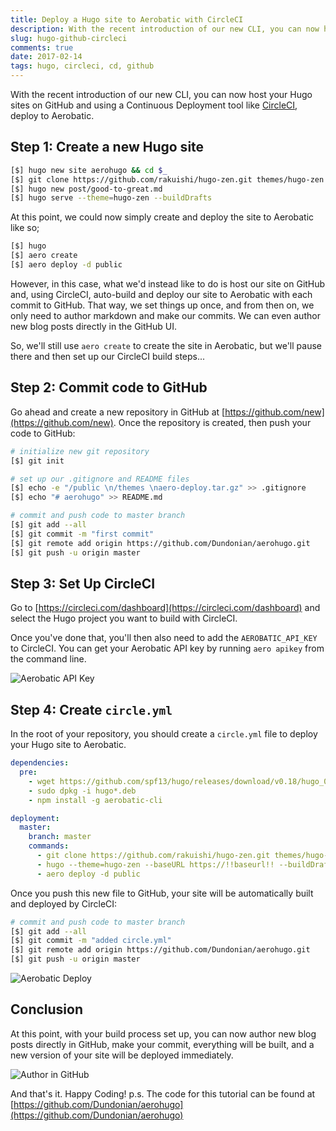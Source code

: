 ```yaml
---
title: Deploy a Hugo site to Aerobatic with CircleCI
description: With the recent introduction of our new CLI, you can now host your Hugo sites on GitHub and using a Continuous Deployment tool like CircleCI, deploy to Aerobatic.
slug: hugo-github-circleci
comments: true
date: 2017-02-14
tags: hugo, circleci, cd, github
---
```


With the recent introduction of our new CLI, you can now host your Hugo sites on GitHub and using a Continuous Deployment tool like [CircleCI](https://circleci.com), deploy to Aerobatic.

## Step 1: Create a new Hugo site

~~~bash
[$] hugo new site aerohugo && cd $_
[$] git clone https://github.com/rakuishi/hugo-zen.git themes/hugo-zen
[$] hugo new post/good-to-great.md
[$] hugo serve --theme=hugo-zen --buildDrafts
~~~

At this point, we could now simply create and deploy the site to Aerobatic like so;

~~~bash
[$] hugo
[$] aero create
[$] aero deploy -d public
~~~

However, in this case, what we'd instead like to do is host our site on GitHub and, using CircleCI, auto-build and deploy our site to Aerobatic with each commit to GitHub. That way, we set things up once, and from then on, we only need to author markdown and make our commits. We can even author new blog posts directly in the GitHub UI.

So, we'll still use `aero create` to create the site in Aerobatic, but we'll pause there and then set up our CircleCI build steps...

## Step 2: Commit code to GitHub

Go ahead and create a new repository in GitHub at [https://github.com/new](https://github.com/new). Once the repository is created, then push your code to GitHub:

~~~bash
# initialize new git repository
[$] git init

# set up our .gitignore and README files
[$] echo -e "/public \n/themes \naero-deploy.tar.gz" >> .gitignore
[$] echo "# aerohugo" >> README.md

# commit and push code to master branch
[$] git add --all
[$] git commit -m "first commit"
[$] git remote add origin https://github.com/Dundonian/aerohugo.git
[$] git push -u origin master
~~~

## Step 3: Set Up CircleCI

Go to [https://circleci.com/dashboard](https://circleci.com/dashboard) and select the Hugo project you want to build with CircleCI.

Once you've done that, you'll then also need to add the `AEROBATIC_API_KEY` to CircleCI. You can get your Aerobatic API key by running `aero apikey` from the command line.

<img class="screenshot" src="/img/circle-ci-env-var.png" alt="Aerobatic API Key">

## Step 4: Create `circle.yml`

In the root of your repository, you should create a `circle.yml` file to deploy your Hugo site to Aerobatic.


~~~yaml
dependencies:
  pre:
    - wget https://github.com/spf13/hugo/releases/download/v0.18/hugo_0.18-64bit.deb
    - sudo dpkg -i hugo*.deb
    - npm install -g aerobatic-cli

deployment:
  master:
    branch: master
    commands:
      - git clone https://github.com/rakuishi/hugo-zen.git themes/hugo-zen
      - hugo --theme=hugo-zen --baseURL https://!!baseurl!! --buildDrafts
      - aero deploy -d public
~~~

Once you push this new file to GitHub, your site will be automatically built and deployed by CircleCI:

~~~bash
# commit and push code to master branch
[$] git add --all
[$] git commit -m "added circle.yml"
[$] git remote add origin https://github.com/Dundonian/aerohugo.git
[$] git push -u origin master
~~~

<img class="screenshot" src="/img/aero-deploy.png" alt="Aerobatic Deploy">

## Conclusion

At this point, with your build process set up, you can now author new blog posts directly in GitHub, make your commit, everything will be built, and a new version of your site will be deployed immediately.

<img class="screenshot" src="/img/author-gh.png" alt="Author in GitHub">

And that's it. Happy Coding! p.s. The code for this tutorial can be found at [https://github.com/Dundonian/aerohugo](https://github.com/Dundonian/aerohugo)


